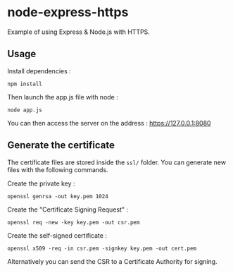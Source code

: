 # node-express-https

Example of using Express &amp; Node.js with HTTPS.

## Usage

Install dependencies :

```shell
npm install
```

Then launch the app.js file with node :

```shell
node app.js
```

You can then access the server on the address : https://127.0.0.1:8080

## Generate the certificate

The certificate files are stored inside the `ssl/` folder. You can generate new files with the following commands.

Create the private key :

```shell
openssl genrsa -out key.pem 1024
```

Create the "Certificate Signing Request" :

```shell
openssl req -new -key key.pem -out csr.pem
```

Create the self-signed certificate :
```shell
openssl x509 -req -in csr.pem -signkey key.pem -out cert.pem
```

Alternatively you can send the CSR to a Certificate Authority for signing.